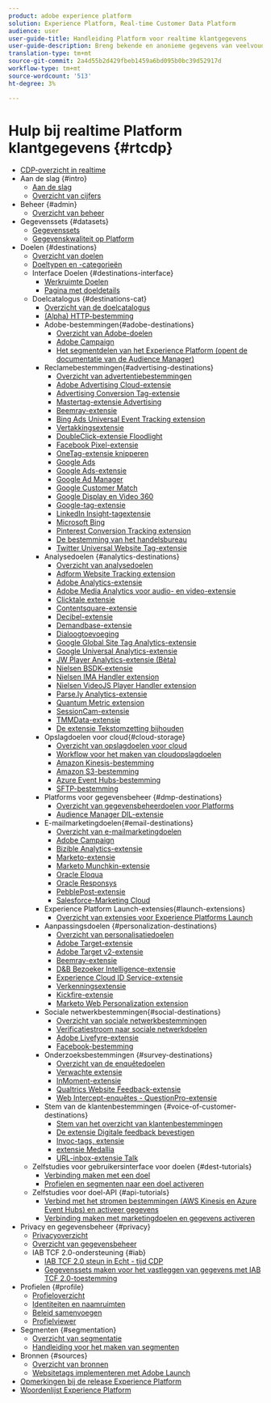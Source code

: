 ```yaml
---
product: adobe experience platform
solution: Experience Platform, Real-time Customer Data Platform
audience: user
user-guide-title: Handleiding Platform voor realtime klantgegevens
user-guide-description: Breng bekende en anonieme gegevens van veelvoudige ondernemingsbronnen samen om klantenprofielen tot stand te brengen, publiekssegmenten van die profielen tot stand te brengen, en die segmenten aan derdebestemmingen te activeren.
translation-type: tm+mt
source-git-commit: 2a4d55b2d429fbeb1459a6bd095b0bc39d52917d
workflow-type: tm+mt
source-wordcount: '513'
ht-degree: 3%

---
```



# Hulp bij realtime Platform klantgegevens {#rtcdp}

* [CDP-overzicht in realtime](overview.md)
* Aan de slag {#intro}
   * [Aan de slag](get-started.md)
   * [Overzicht van cijfers](home-page-dashboards.md)
* Beheer {#admin}
   * [Overzicht van beheer](administration/admin-overview.md)
* Gegevenssets {#datasets}
   * [Gegevenssets](datasets/dataset.md)
   * [Gegevenskwaliteit op Platform](datasets/data-quality.md)
* Doelen {#destinations}
   * [Overzicht van doelen](destinations/destinations-overview.md)
   * [Doeltypen en -categorieën](/help/rtcdp/destinations/destination-types.md)
   * Interface Doelen {#destinations-interface}
      * [Werkruimte Doelen](destinations/destinations-workspace.md)
      * [Pagina met doeldetails](destinations/destination-details-page.md)
   * Doelcatalogus {#destinations-cat}
      * [Overzicht van de doelcatalogus](destinations/destinations-catalog.md)
      * [ (Alpha) HTTP-bestemming](/help/rtcdp/destinations/http-destination.md)
      * Adobe-bestemmingen{#adobe-destinations}
         * [Overzicht van Adobe-doelen](destinations/adobe-destinations.md)
         * [Adobe Campaign](destinations/adobe-campaign-destination.md)
         * [Het segmentdelen van het Experience Platform (opent de documentatie van de Audience Manager)](https://docs.adobe.com/help/en/audience-manager/user-guide/implementation-integration-guides/integration-experience-platform/aam-aep-audience-sharing.html)
      * Reclamebestemmingen{#advertising-destinations}
         * [Overzicht van advertentiebestemmingen](destinations/advertising-destinations.md)
         * [Adobe Advertising Cloud-extensie](/help/rtcdp/destinations/adobe-advertising-cloud-extension.md)
         * [Advertising Conversion Tag-extensie](/help/rtcdp/destinations/awin-conversiontag-extension.md)
         * [Mastertag-extensie Advertising](/help/rtcdp/destinations/awin-mastertag-extension.md)
         * [Beemray-extensie](/help/rtcdp/destinations/beemray-extension.md)
         * [Bing Ads Universal Event Tracking extension](/help/rtcdp/destinations/bing-ads-extension.md)
         * [Vertakkingsextensie](/help/rtcdp/destinations/branch-extension.md)
         * [DoubleClick-extensie Floodlight](/help/rtcdp/destinations/doubleclick-floodlight-extension.md)
         * [Facebook Pixel-extensie](/help/rtcdp/destinations/facebook-pixel-extension.md)
         * [OneTag-extensie knipperen](/help/rtcdp/destinations/flashtalking-extension.md)
         * [Google Ads](/help/rtcdp/destinations/google-ads-destination.md)
         * [Google Ads-extensie](/help/rtcdp/destinations/google-ads-extension.md)
         * [Google Ad Manager](/help/rtcdp/destinations/google-ad-manager-destination.md)
         * [Google Customer Match](/help/rtcdp/destinations/google-customer-match-destination.md)
         * [Google Display en Video 360](/help/rtcdp/destinations/google-dv360-destination.md)
         * [Google-tag-extensie](/help/rtcdp/destinations/gtag-advertising-extension.md)
         * [LinkedIn Insight-tagextensie](/help/rtcdp/destinations/linkedin-extension.md)
         * [Microsoft Bing](/help/rtcdp/destinations/bing-destination.md)
         * [Pinterest Conversion Tracking extension](destinations/pinterest-extension.md)
         * [De bestemming van het handelsbureau](/help/rtcdp/destinations/tradedesk-destination.md)
         * [Twitter Universal Website Tag-extensie](destinations/twitter-uwt-extension.md)
      * Analysedoelen {#analytics-destinations}
         * [Overzicht van analysedoelen](destinations/analytics-destinations.md)
         * [Adform Website Tracking extension](/help/rtcdp/destinations/adform-extension.md)
         * [Adobe Analytics-extensie](/help/rtcdp/destinations/adobe-analytics-extension.md)
         * [Adobe Media Analytics voor audio- en video-extensie](/help/rtcdp/destinations/adobe-video-analytics-extension.md)
         * [Clicktale extensie](/help/rtcdp/destinations/clicktale-extension.md)
         * [Contentsquare-extensie](/help/rtcdp/destinations/contentsquare-extension.md)
         * [Decibel-extensie](/help/rtcdp/destinations/decibel-extension.md)
         * [Demandbase-extensie](/help/rtcdp/destinations/demandbase-extension.md)
         * [Dialoogtoevoeging](/help/rtcdp/destinations/dialogtech-extension.md)
         * [Google Global Site Tag Analytics-extensie](/help/rtcdp/destinations/gtag-analytics-extension.md)
         * [Google Universal Analytics-extensie](/help/rtcdp/destinations/google-universal-analytics-extension.md)
         * [JW Player Analytics-extensie (Bèta)](/help/rtcdp/destinations/jw-player-analytics-extension.md)
         * [Nielsen BSDK-extensie](destinations/nielsen-bsdk-extension.md)
         * [Nielsen IMA Handler extension](destinations/nielsen-ima-extension.md)
         * [Nielsen VideoJS Player Handler extension](destinations/nielsen-videojs-extension.md)
         * [Parse.ly Analytics-extensie](destinations/parsely-extension.md)
         * [Quantum Metric extension](destinations/quantum-metric-extension.md)
         * [SessionCam-extensie](destinations/sessioncam-extension.md)
         * [TMMData-extensie](destinations/tmmdata-extension.md)
         * [De extensie Tekstomzetting bijhouden](destinations/yext-extension.md)
      * Opslagdoelen voor cloud{#cloud-storage}
         * [Overzicht van opslagdoelen voor cloud](destinations/cloud-storage-destinations.md)
         * [Workflow voor het maken van cloudopslagdoelen](/help/rtcdp/destinations/cloud-storage-destinations-workflow.md)
         * [Amazon Kinesis-bestemming](/help/rtcdp/destinations/amazon-kinesis-destination.md)
         * [Amazon S3-bestemming](destinations/amazon-s3-destination.md)
         * [Azure Event Hubs-bestemming](/help/rtcdp/destinations/azure-event-hubs-destination.md)
         * [SFTP-bestemming](destinations/sftp-destination.md)
      * Platforms voor gegevensbeheer {#dmp-destinations}
         * [Overzicht van gegevensbeheerdoelen voor Platforms](destinations/dmp-destinations.md)
         * [Audience Manager DIL-extensie](/help/rtcdp/destinations/aam-dil-extension.md)
      * E-mailmarketingdoelen{#email-destinations}
         * [Overzicht van e-mailmarketingdoelen](destinations/email-marketing-destinations.md)
         * [Adobe Campaign](destinations/adobe-campaign-destination.md)
         * [Bizible Analytics-extensie](/help/rtcdp/destinations/bizible-extension.md)
         * [Marketo-extensie](destinations/marketo-extension.md)
         * [Marketo Munchkin-extensie](destinations/marketo-munchkin-extension.md)
         * [Oracle Eloqua](destinations/oracle-eloqua-destination.md)
         * [Oracle Responsys](destinations/oracle-responsys-destination.md)
         * [PebblePost-extensie](destinations/pebblepost-extension.md)
         * [Salesforce-Marketing Cloud](destinations/salesforce-marketing-cloud-destination.md)
      * Experience Platform Launch-extensies{#launch-extensions}
         * [Overzicht van extensies voor Experience Platforms Launch](/help/rtcdp/destinations/experience-platform-launch-extensions.md)
      * Aanpassingsdoelen {#personalization-destinations}
         * [Overzicht van personalisatiedoelen](/help/rtcdp/destinations/personalization-destinations.md)
         * [Adobe Target-extensie](/help/rtcdp/destinations/adobe-target-extension.md)
         * [Adobe Target v2-extensie](/help/rtcdp/destinations/adobe-target-v2-extension.md)
         * [Beemray-extensie](/help/rtcdp/destinations/beemray-extension.md)
         * [D&amp;B Bezoeker Intelligence-extensie](/help/rtcdp/destinations/dnb-extension.md)
         * [Experience Cloud ID Service-extensie](/help/rtcdp/destinations/adobe-ecid-extension.md)
         * [Verkenningsextensie](/help/rtcdp/destinations/gainsight-extension.md)
         * [Kickfire-extensie](/help/rtcdp/destinations/kickfire-extension.md)
         * [Marketo Web Personalization extension](destinations/marketo-web-personalization-extension.md)
      * Sociale netwerkbestemmingen{#social-destinations}
         * [Overzicht van sociale netwerkbestemmingen](/help/rtcdp/destinations/social-network-destinations.md)
         * [Verificatiestroom naar sociale netwerkdoelen](/help/rtcdp/destinations/social-network-destinations-workflow.md)
         * [Adobe Livefyre-extensie](/help/rtcdp/destinations/adobe-livefyre-extension.md)
         * [Facebook-bestemming](/help/rtcdp/destinations/facebook-destination.md)
      * Onderzoeksbestemmingen {#survey-destinations}
         * [Overzicht van de enquêtedoelen](/help/rtcdp/destinations/survey-destinations.md)
         * [Verwachte extensie](/help/rtcdp/destinations/foresee-extension.md)
         * [InMoment-extensie](/help/rtcdp/destinations/inmoment-extension.md)
         * [Qualtrics Website Feedback-extensie](destinations/qualtrics-extension.md)
         * [Web Intercept-enquêtes - QuestionPro-extensie](/help/rtcdp/destinations/web-intercept-surveys-extension.md)
      * Stem van de klantenbestemmingen {#voice-of-customer-destinations}
         * [Stem van het overzicht van klantenbestemmingen](/help/rtcdp/destinations/voice-of-customer-destinations.md)
         * [De extensie Digitale feedback bevestigen](/help/rtcdp/destinations/confirmit-digital-feedback-extension.md)
         * [Invoc-tags, extensie](/help/rtcdp/destinations/invoca-extension.md)
         * [extensie Medallia](destinations/medallia-extension.md)
         * [URL-inbox-extensie Talk](destinations/talkurl-extension.md)
   * Zelfstudies voor gebruikersinterface voor doelen {#dest-tutorials}
      * [Verbinding maken met een doel](/help/rtcdp/destinations/connect-destination.md)
      * [Profielen en segmenten naar een doel activeren](destinations/activate-destinations.md)
   * Zelfstudies voor doel-API {#api-tutorials}
      * [Verbind met het stromen bestemmingen (AWS Kinesis en Azure Event Hubs) en activeer gegevens](/help/rtcdp/destinations/streaming-destinations-api-tutorial.md)
      * [Verbinding maken met marketingdoelen en gegevens activeren](/help/rtcdp/destinations/email-marketing-api.md)
* Privacy en gegevensbeheer {#privacy}
   * [Privacyoverzicht](privacy/privacy-overview.md)
   * [Overzicht van gegevensbeheer](privacy/data-governance-overview.md)
   * IAB TCF 2.0-ondersteuning {#iab}
      * [IAB TCF 2.0 steun in Echt - tijd CDP](privacy/iab/overview.md)
      * [Gegevenssets maken voor het vastleggen van gegevens met IAB TCF 2.0-toestemming](privacy/iab/dataset-preparation.md)
* Profielen {#profile}
   * [Profieloverzicht](profile/profile-overview.md)
   * [Identiteiten en naamruimten](profile/identities-overview.md)
   * [Beleid samenvoegen](profile/merge-policies.md)
   * [Profielviewer](profile/profile-viewer.md)
* Segmenten {#segmentation}
   * [Overzicht van segmentatie](segmentation/segmentation-overview.md)
   * [Handleiding voor het maken van segmenten](segmentation/segment-builder-guide.md)
* Bronnen {#sources}
   * [Overzicht van bronnen](sources/sources-overview.md)
   * [Websitetags implementeren met Adobe Launch](sources/launch.md)
* [Opmerkingen bij de release Experience Platform](https://www.adobe.com/go/platform-release-notes-en)
* [Woordenlijst Experience Platform](https://www.adobe.com/go/platform-glossary-en)
